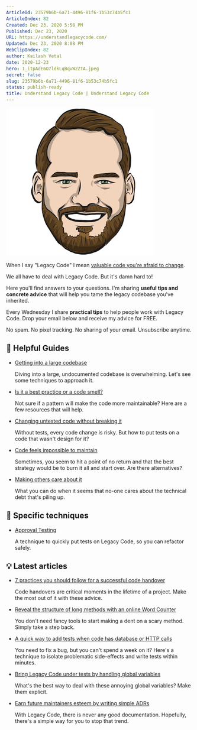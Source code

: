 ```yaml
---
ArticleId: 23579b6b-6a71-4496-81f6-1b53c74b5fc1
ArticleIndex: 82
Created: Dec 23, 2020 5:58 PM
Published: Dec 23, 2020
URL: https://understandlegacycode.com/
Updated: Dec 23, 2020 8:08 PM
WebClipIndex: 82
author: Kailash Vetal
date: 2020-12-23
hero: 1_itpAdE6O7ldkLqBqvW2ZTA.jpeg
secret: false
slug: 23579b6b-6a71-4496-81f6-1b53c74b5fc1
status: publish-ready
title: Understand Legacy Code | Understand Legacy Code
---
```

![profile-pic-fb823dbb475eaac34cc8a8ffed29a9f4.png](82%2056b3423e8d784f7ab6ae5e3424247262/profile-pic-fb823dbb475eaac34cc8a8ffed29a9f4.png)

When I say "Legacy Code" I mean [valuable code you're afraid to change](https://understandlegacycode.com/blog/what-is-legacy-code-is-it-code-without-tests/).

We all have to deal with Legacy Code. But it's damn hard to!

Here you'll find answers to your questions. I'm sharing **useful tips and concrete advice** that will help you tame the legacy codebase you've inherited.

Every Wednesday I share **practical tips** to help people work with Legacy Code.
Drop your email below and receive my advice for FREE.

No spam. No pixel tracking. No sharing of your email. Unsubscribe anytime.

## 📖 Helpful Guides

- [Getting into a large codebase](https://understandlegacycode.com/getting-into-large-codebase)

    Diving into a large, undocumented codebase is overwhelming. Let's see some techniques to approach it.

- [Is it a best practice or a code smell?](https://understandlegacycode.com/best-practice-or-code-smell)

    Not sure if a pattern will make the code more maintainable? Here are a few resources that will help.

- [Changing untested code without breaking it](https://understandlegacycode.com/changing-untested-code)

    Without tests, every code change is risky. But how to put tests on a code that wasn't design for it?

- [Code feels impossible to maintain](https://understandlegacycode.com/code-feels-impossible-to-maintain)

    Sometimes, you seem to hit a point of no return and that the best strategy would be to burn it all and start over. Are there alternatives?

- [Making others care about it](https://understandlegacycode.com/making-others%E2%88%92care-about-it)

    What you can do when it seems that no-one cares about the technical debt that's piling up.

## 🥋 Specific techniques

- [Approval Testing](https://understandlegacycode.com/approval-tests)

    A technique to quickly put tests on Legacy Code, so you can refactor safely.

## 💡 Latest articles

- [7 practices you should follow for a successful code handover](https://understandlegacycode.com/blog/7-practices-successful-handover/)

    Code handovers are critical moments in the lifetime of a project. Make the most out of it with these advice.

- [Reveal the structure of long methods with an online Word Counter](https://understandlegacycode.com/blog/reveal-long-methods-structure-with-online-word-counter/)

    You don't need fancy tools to start making a dent on a scary method. Simply take a step back.

- [A quick way to add tests when code has database or HTTP calls](https://understandlegacycode.com/blog/quick-way-to-add-tests-when-code-does-side-effects/)

    You need to fix a bug, but you can't spend a week on it? Here's a technique to isolate problematic side-effects and write tests within minutes.

- [Bring Legacy Code under tests by handling global variables](https://understandlegacycode.com/blog/best-way-to-handle-global-variables/)

    What's the best way to deal with these annoying global variables? Make them explicit.

- [Earn future maintainers esteem by writing simple ADRs](https://understandlegacycode.com/blog/earn-maintainers-esteem-with-adrs/)

    With Legacy Code, there is never any good documentation. Hopefully, there's a simple way for you to stop that trend.
